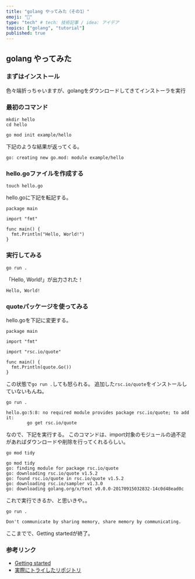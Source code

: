 ```yaml
---
title: "golang やってみた（その1）"
emoji: "💬"
type: "tech" # tech: 技術記事 / idea: アイデア
topics: ["golang", "tutorial"]
published: true
---
```


## golang やってみた

### まずはインストール

色々端折っちゃいますが、golangをダウンロードしてきてインストーラを実行

### 最初のコマンド

```
mkdir hello
cd hello

go mod init example/hello
```

下記のような結果が返ってくる。

```
go: creating new go.mod: module example/hello
```

### hello.goファイルを作成する

```
touch hello.go
```

hello.goに下記を転記する。

```
package main

import "fmt"

func main() {
  fmt.Println("Hello, World!")
}
```

### 実行してみる

```
go run .
```

「Hello, World!」が出力された！

```
Hello, World!
```

### quoteパッケージを使ってみる

hello.goを下記に変更する。

```
package main

import "fmt"

import "rsc.io/quote"

func main() {
  fmt.Println(quote.Go())
}
```

この状態で`go run .`しても怒られる。
追加した`rsc.io/quote`をインストールしていないもんね。

```
go run .

hello.go:5:8: no required module provides package rsc.io/quote; to add it:
        go get rsc.io/quote
```

なので、下記を実行する。
このコマンドは、import対象のモジュールの過不足があればダウンロードや削除を行ってくれるらしい。

```
go mod tidy
```

```
go mod tidy
go: finding module for package rsc.io/quote
go: downloading rsc.io/quote v1.5.2
go: found rsc.io/quote in rsc.io/quote v1.5.2
go: downloading rsc.io/sampler v1.3.0
go: downloading golang.org/x/text v0.0.0-20170915032832-14c0d48ead0c
```

これで実行できるか、と思いきや。。

```
go run .
```

```
Don't communicate by sharing memory, share memory by communicating.
```

ここまでで、Getting startedが終了。

### 参考リンク

* [Getting started](https://go.dev/doc/tutorial/getting-started)
* [実際にトライしたリポジトリ](https://github.com/it-walker/gorin/tree/master/hello)
